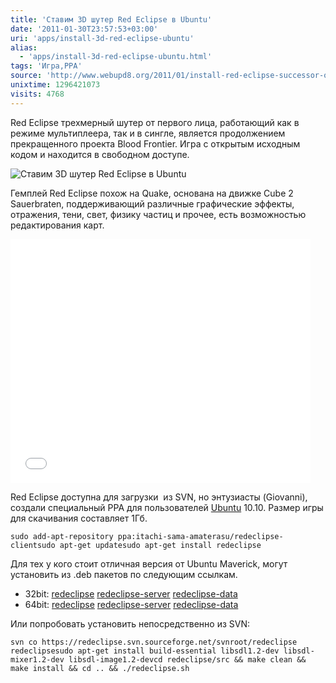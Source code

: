 ```yaml
---
title: 'Ставим 3D шутер Red Eclipse в Ubuntu'
date: '2011-01-30T23:57:53+03:00'
uri: 'apps/install-3d-red-eclipse-ubuntu'
alias: 
  - 'apps/install-3d-red-eclipse-ubuntu.html'
tags: 'Игра,PPA'
source: 'http://www.webupd8.org/2011/01/install-red-eclipse-successor-of-blood.html'
unixtime: 1296421073
visits: 4768
---
```

Red Eclipse трехмерный шутер от первого лица, работающий как в режиме мультиплеера, так и в сингле, является продолжением прекращенного проекта Blood Frontier. Игра c открытым исходным кодом и находится в свободном доступе.

![Ставим 3D шутер Red Eclipse в Ubuntu](img/2011/01/30/23-00/red-eclipse.jpg)

Гемплей Red Eclipse похож на Quake, основана на движке Cube 2 Sauerbraten, поддерживающий различные графические эффекты, отражения, тени, свет, физику частиц и прочее, есть возможностью редактирования карт.

<iframe title="YouTube video player" class="youtube-player" type="text/html" width="480" height="390" src="//www.youtube.com/embed/7SNMJocLqoM" frameborder="0" allowfullscreen=""></iframe>

Red Eclipse доступна для загрузки  из SVN, но энтузиасты (Giovanni), создали специальный PPA для пользователей [Ubuntu](ubuntu/) 10.10. Размер игры для скачивания составляет 1Гб.

```
sudo add-apt-repository ppa:itachi-sama-amaterasu/redeclipse-clientsudo apt-get updatesudo apt-get install redeclipse
```

Для тех у кого стоит отличная версия от Ubuntu Maverick, могут установить из .deb пакетов по следующим ссылкам.

*   32bit: [redeclipse](https://launchpad.net/%7Eitachi-sama-amaterasu/+archive/redeclipse-client/+files/redeclipse_0.90%2Bsvn1556-1ubuntu1_i386.deb) [redeclipse-server](https://launchpad.net/%7Eitachi-sama-amaterasu/+archive/redeclipse-client/+files/redeclipse-server_0.90%2Bsvn1556-1ubuntu1_i386.deb) [redeclipse-data](https://launchpad.net/%7Eitachi-sama-amaterasu/+archive/redeclipse-client/+files/redeclipse-data_0.90%2Bsvn1556-1ubuntu1_all.deb)
*   64bit: [redeclipse](https://launchpad.net/%7Eitachi-sama-amaterasu/+archive/redeclipse-client/+files/redeclipse_0.90%2Bsvn1556-1ubuntu1_amd64.deb) [redeclipse-server](https://launchpad.net/%7Eitachi-sama-amaterasu/+archive/redeclipse-client/+files/redeclipse-server_0.90%2Bsvn1556-1ubuntu1_amd64.deb) [redeclipse-data](https://launchpad.net/%7Eitachi-sama-amaterasu/+archive/redeclipse-client/+files/redeclipse-data_0.90%2Bsvn1556-1ubuntu1_all.deb)

Или попробовать установить непосредственно из SVN:

```
svn co https://redeclipse.svn.sourceforge.net/svnroot/redeclipse redeclipsesudo apt-get install build-essential libsdl1.2-dev libsdl-mixer1.2-dev libsdl-image1.2-devcd redeclipse/src && make clean && make install && cd .. && ./redeclipse.sh
```
